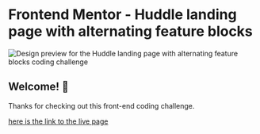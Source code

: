 # Frontend Mentor - Huddle landing page with alternating feature blocks

![Design preview for the Huddle landing page with alternating feature blocks coding challenge](./design/desktop-preview.jpg)

## Welcome! 👋

Thanks for checking out this front-end coding challenge.

<a href="https://AJ-David.github.io/huddle-landing-page-with-alternating-feature-blocks-master/"> here is the link to the live page